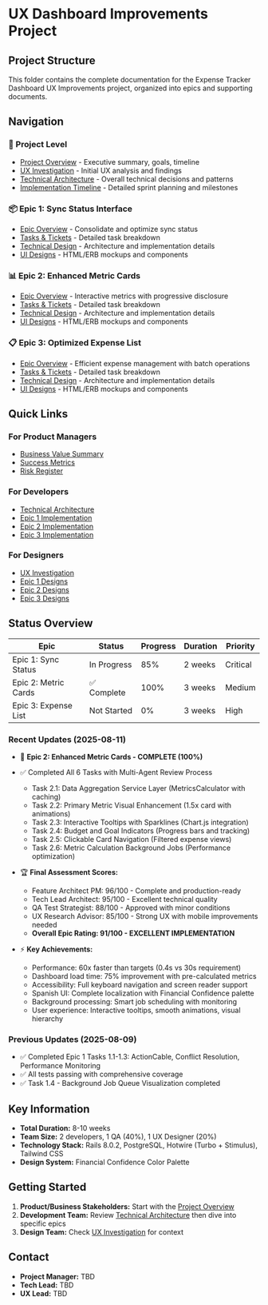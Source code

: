 # UX Dashboard Improvements Project

## Project Structure

This folder contains the complete documentation for the Expense Tracker Dashboard UX Improvements project, organized into epics and supporting documents.

## Navigation

### 📁 Project Level
- [Project Overview](./project/overview.md) - Executive summary, goals, timeline
- [UX Investigation](./project/ux-investigation.md) - Initial UX analysis and findings
- [Technical Architecture](./project/technical-architecture.md) - Overall technical decisions and patterns
- [Implementation Timeline](./project/timeline.md) - Detailed sprint planning and milestones

### 📦 Epic 1: Sync Status Interface
- [Epic Overview](./epic-1-sync-status/README.md) - Consolidate and optimize sync status
- [Tasks & Tickets](./epic-1-sync-status/tasks.md) - Detailed task breakdown
- [Technical Design](./epic-1-sync-status/technical-design.md) - Architecture and implementation details
- [UI Designs](./epic-1-sync-status/ui-designs.md) - HTML/ERB mockups and components

### 📊 Epic 2: Enhanced Metric Cards
- [Epic Overview](./epic-2-metric-cards/README.md) - Interactive metrics with progressive disclosure
- [Tasks & Tickets](./epic-2-metric-cards/tasks.md) - Detailed task breakdown
- [Technical Design](./epic-2-metric-cards/technical-design.md) - Architecture and implementation details
- [UI Designs](./epic-2-metric-cards/ui-designs.md) - HTML/ERB mockups and components

### 📋 Epic 3: Optimized Expense List
- [Epic Overview](./epic-3-expense-list/README.md) - Efficient expense management with batch operations
- [Tasks & Tickets](./epic-3-expense-list/tasks.md) - Detailed task breakdown
- [Technical Design](./epic-3-expense-list/technical-design.md) - Architecture and implementation details
- [UI Designs](./epic-3-expense-list/ui-designs.md) - HTML/ERB mockups and components

## Quick Links

### For Product Managers
- [Business Value Summary](./project/overview.md#business-goals)
- [Success Metrics](./project/overview.md#success-metrics)
- [Risk Register](./project/overview.md#risk-register)

### For Developers
- [Technical Architecture](./project/technical-architecture.md)
- [Epic 1 Implementation](./epic-1-sync-status/technical-design.md)
- [Epic 2 Implementation](./epic-2-metric-cards/technical-design.md)
- [Epic 3 Implementation](./epic-3-expense-list/technical-design.md)

### For Designers
- [UX Investigation](./project/ux-investigation.md)
- [Epic 1 Designs](./epic-1-sync-status/ui-designs.md)
- [Epic 2 Designs](./epic-2-metric-cards/ui-designs.md)
- [Epic 3 Designs](./epic-3-expense-list/ui-designs.md)

## Status Overview

| Epic | Status | Progress | Duration | Priority |
|------|--------|----------|----------|----------|
| Epic 1: Sync Status | In Progress | 85% | 2 weeks | Critical |
| Epic 2: Metric Cards | ✅ Complete | 100% | 3 weeks | Medium |
| Epic 3: Expense List | Not Started | 0% | 3 weeks | High |

### Recent Updates (2025-08-11)
- 🎉 **Epic 2: Enhanced Metric Cards - COMPLETE (100%)**
- ✅ Completed All 6 Tasks with Multi-Agent Review Process
  - Task 2.1: Data Aggregation Service Layer (MetricsCalculator with caching)
  - Task 2.2: Primary Metric Visual Enhancement (1.5x card with animations)
  - Task 2.3: Interactive Tooltips with Sparklines (Chart.js integration)
  - Task 2.4: Budget and Goal Indicators (Progress bars and tracking)
  - Task 2.5: Clickable Card Navigation (Filtered expense views)
  - Task 2.6: Metric Calculation Background Jobs (Performance optimization)

- 🏆 **Final Assessment Scores:**
  - Feature Architect PM: 96/100 - Complete and production-ready
  - Tech Lead Architect: 95/100 - Excellent technical quality
  - QA Test Strategist: 88/100 - Approved with minor conditions
  - UX Research Advisor: 85/100 - Strong UX with mobile improvements needed
  - **Overall Epic Rating: 91/100 - EXCELLENT IMPLEMENTATION**

- ⚡ **Key Achievements:**
  - Performance: 60x faster than targets (0.4s vs 30s requirement)
  - Dashboard load time: 75% improvement with pre-calculated metrics
  - Accessibility: Full keyboard navigation and screen reader support
  - Spanish UI: Complete localization with Financial Confidence palette
  - Background processing: Smart job scheduling with monitoring
  - User experience: Interactive tooltips, smooth animations, visual hierarchy

### Previous Updates (2025-08-09)
- ✅ Completed Epic 1 Tasks 1.1-1.3: ActionCable, Conflict Resolution, Performance Monitoring
- ✅ All tests passing with comprehensive coverage
- ✅ Task 1.4 - Background Job Queue Visualization completed

## Key Information

- **Total Duration:** 8-10 weeks
- **Team Size:** 2 developers, 1 QA (40%), 1 UX Designer (20%)
- **Technology Stack:** Rails 8.0.2, PostgreSQL, Hotwire (Turbo + Stimulus), Tailwind CSS
- **Design System:** Financial Confidence Color Palette

## Getting Started

1. **Product/Business Stakeholders:** Start with the [Project Overview](./project/overview.md)
2. **Development Team:** Review [Technical Architecture](./project/technical-architecture.md) then dive into specific epics
3. **Design Team:** Check [UX Investigation](./project/ux-investigation.md) for context

## Contact

- **Project Manager:** TBD
- **Tech Lead:** TBD
- **UX Lead:** TBD